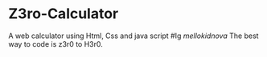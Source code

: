 # Z3ro-Calculator
A web calculator using Html, Css and java script
#Ig _mellokidnova_
The best way to code is z3r0 to H3r0.
